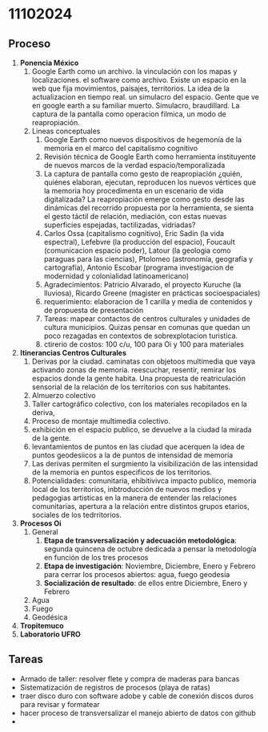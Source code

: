 # 11102024

## Proceso

1. **Ponencia México** 
    1. Google Earth como un archivo. la vinculación con los mapas y localizaciones. el software como archivo. Existe un espacio en la web que fija movimientos, paisajes, territorios. La idea de la actualizacion en tiempo real. un simulacro del espacio. Gente que ve en google earth a su familiar muerto. Simulacro, braudillard. La captura de la pantalla como operacion filmica, un modo de reapropiación. 
    2. Lineas conceptuales
        1. Google Earth como nuevos dispositivos de hegemonía de la memoria en el marco del capitalismo cognitivo
        2. Revisión técnica de Google Earth como herramienta instituyente de nuevos marcos de la verdad espacio/temporalizada
        3. La captura de pantalla como gesto de reapropiación ¿quién, quiénes elaboran, ejecutan, reproducen los nuevos vértices que la memoria hoy procedimenta en un escenario de vida digitalizada? La reapropiación emerge como gesto desde las dinámicas del recorrido propuesta por la herramienta, se sienta el gesto táctil de relación, mediación, con estas nuevas superficies espejadas, tactilizadas, vidriadas?
        4. Carlos Ossa (capitalismo cognitivo), Eric Sadin (la vida espectral), Lefebvre (la producción del espacio), Foucault (comunicacion espacio poder), Latour (la geologia como paraguas para las ciencias), Ptolomeo (astronomía, geografía y cartografía), Antonio Escobar (programa investigacion de modernidad y colonialidad latinoamericano)
        5. Agradecimientos: Patricio Alvarado, el proyecto Kuruche (la lluviosa), Ricardo Greene (magister en prácticas socioespaciales)
        6. requerimiento: elaboracion de 1 carilla y media de contenidos y de propuesta de presentación
        7. Tareas: mapear contactos de centros culturales y unidades de cultura municipios. Quizas pensar en comunas que quedan un poco rezagadas en contextos de sobrexplotacion turistica.
        8. ctirerio de costos: 100 c/u, 100 para Oi y 100 para materiales
2. **Itinerancias Centros Culturales**
    1.  Derivas por la ciudad. caminatas con objetoos multimedia que vaya activando zonas de memoria. reescuchar, resentir, remirar los espacios donde la gente habita. Una propuesta de reatriculación sensorial de la relación de los territorios con sus habitantes. 
    2. Almuerzo colectivo
    3. Taller cartográfico colectivo, con los materiales recopilados en la deriva, 
    4. Proceso de montaje multimedia colectivo.
    5. exhibición en el espacio publico, se devuelve a la ciudad la mirada de la gente.
    6. levantamientos de puntos en las ciudad que acerquen la idea de puntos geodesiicos a la de puntos de intensidad de memoria
    7. Las derivas permiten el surgmiento la visibilización de las intensidad de la memoria en puntos especificos de los territorios.
    8. Potencialidades: comunitaria, ehibitivivca impacto publico, memoria local de los territorios, inbtroducción de nuevos medios y pedagogias artisticas en la manera de entender las relaciones comunitarias, apertura a la relación entre distintos grupos etarios, sociales de los tedrritorios.
3. **Procesos Oi**
    1. General
        1. **Etapa de transversalización y adecuación metodológica**: segunda quincena de octubre dedicada a pensar la metodología en función de los tres procesos
        2. **Etapa de investigación**: Noviembre, Diciembre, Enero y Febrero para cerrar los procesos abiertos: agua, fuego geodesia 
        5. **Socialización de resultado**: de ellos entre Diciembre, Enero y Febrero
    2. Agua
    3. Fuego
    4. Geodésica 
4. **Tropitemuco**
5. **Laboratorio UFRO**

## Tareas
- Armado de taller: resolver flete y compra de maderas para bancas
- Sistematización de registros de procesos (playa de ratas)
- traer disco duro con software adobe y cable de conexión discos duros para revisar y formatear
- hacer proceso de transversalizar el manejo abierto de datos con github
- 




